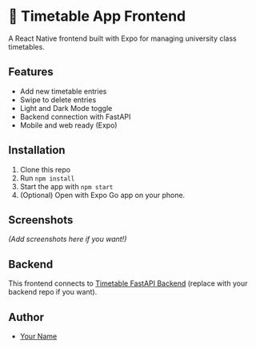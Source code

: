 # 📅 Timetable App Frontend

A React Native frontend built with Expo for managing university class timetables.

## Features
- Add new timetable entries
- Swipe to delete entries
- Light and Dark Mode toggle
- Backend connection with FastAPI
- Mobile and web ready (Expo)

## Installation

1. Clone this repo
2. Run `npm install`
3. Start the app with `npm start`
4. (Optional) Open with Expo Go app on your phone.

## Screenshots

*(Add screenshots here if you want!)*

## Backend

This frontend connects to [Timetable FastAPI Backend](https://github.com/yourusername/timetable-backend) (replace with your backend repo if you want).

## Author

- [Your Name](https://github.com/yourusername)
